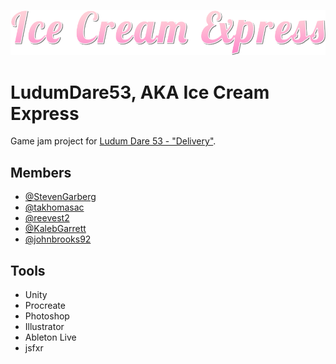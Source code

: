 ![](/Art/Ice-Cream-Express-Logo.png)

# LudumDare53, AKA Ice Cream Express
Game jam project for [Ludum Dare 53 - "Delivery"](https://ldjam.com/events/ludum-dare/53).

## Members
- [@StevenGarberg](https://github.com/StevenGarberg)
- [@takhomasac](https://github.com/takhomasac)
- [@reevest2](https://github.com/reevest2)
- [@KalebGarrett](https://github.com/KalebGarrett)
- [@johnbrooks92](https://github.com/johnbrooks92)

## Tools
- Unity
- Procreate
- Photoshop
- Illustrator
- Ableton Live
- jsfxr
